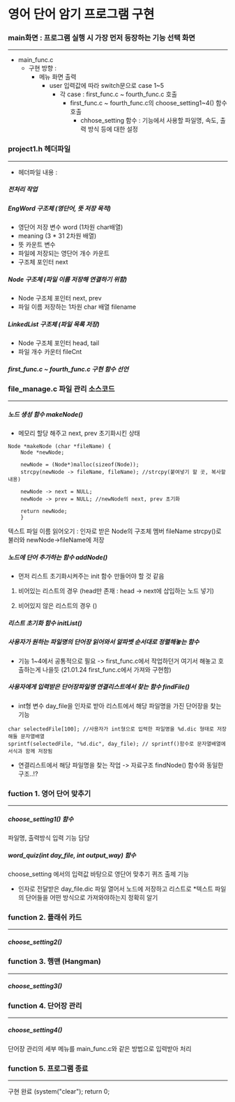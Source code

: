 # 영어 단어 암기 프로그램 구현

### main화면 : 프로그램 실행 시 가장 먼저 등장하는 기능 선택 화면
-------
 - main_func.c
    * 구현 방향 : <br>
      * 메뉴 화면 출력 <br>
        * user 입력값에 따라 switch문으로 case 1~5 <br>
          * 각 case : first_func.c ~ fourth_func.c 호출 <br>
            * first_func.c ~ fourth_func.c의 choose_setting1~4() 함수 호출 <br>
              * chhose_setting 함수 : 기능에서 사용할 파일명, 속도, 출력 방식 등에 대한 설정 <br>

### project1.h 헤더파일
--------
 - 헤더파일 내용 :
  ##### 전처리 작업
  
  ##### EngWord 구조체 (영단어, 뜻 저장 목적)
   * 영단어 저장 변수 word (1차원 char배열)
   * meaning (3 * 31 2차원 배열)
   * 뜻 카운트 변수
   * 파일에 저장되는 영단어 개수 카운트
   * 구조체 포인터 next
  
  ##### Node 구조체 (파일 이름 저장해 연결하기 위함)
   * Node 구조체 포인터 next, prev
   * 파일 이름 저장하는 1차원 char 배열 filename
   
  ##### LinkedList 구조체 (파일 목록 저장)
   * Node 구조체 포인터 head, tail
   * 파일 개수 카운터 fileCnt
   
  ##### first_func.c ~ fourth_func.c 구현 함수 선언 
  

### file_manage.c 파일 관리 소스코드
--------
 ##### 노드 생성 함수 makeNode()
  * 메모리 할당 해주고 next, prev 초기화시킨 상태
  ```
  Node *makeNode (char *fileName) {
      Node *newNode;
      
      newNode = (Node*)malloc(sizeof(Node));
      strcpy(newNode -> fileName, fileName); //strcpy(붙여넣기 할 곳, 복사할 내용)
      
      newNode -> next = NULL;
      newNode -> prev = NULL; //newNode의 next, prev 초기화
      
      return newNode;
      }
  ```
 
 텍스트 파일 이름 읽어오기 : 인자로 받은 Node의 구조체 멤버 fileName strcpy()로 불러와 newNode->fileName에 저장
  
 
 ##### 노드에 단어 추가하는 함수 addNode()
  * 먼저 리스트 초기화시켜주는 init 함수 만들어야 할 것 같음
  1. 비어있는 리스트의 경우 (head만 존재 : head -> next에 삽입하는 노드 넣기)

  2. 비어있지 않은 리스트의 경우 ()


##### 리스트 초기화 함수 initList()

##### 사용자가 원하는 파일명의 단어장 읽어와서 알파벳 순서대로 정렬해놓는 함수 
 * 기능 1~4에서 공통적으로 필요 -> first_func.c에서 작업하던거 여기서 해놓고 호출하는게 나을듯 (21.01.24 first_func.c에서 가져와 구현함)
 
 ##### 사용자에게 입력받은 단어장파일명 연결리스트에서 찾는 함수 findFile()
 * int형 변수 day_file을 인자로 받아 리스트에서 해당 파일명을 가진 단어장을 찾는 기능
 ```
 char selectedFile[100]; //사용자가 int형으로 입력한 파일명을 %d.dic 형태로 저장해둘 문자열배열
 sprintf(selectedFile, "%d.dic", day_file); // sprintf()함수로 문자열배열에 서식과 함께 저장됨
 ```
  * 연결리스트에서 해당 파일명을 찾는 작업 -> 자료구조 findNode() 함수와 동일한 구조..!?
  
### fuction 1. 영어 단어 맞추기
--------
 ##### choose_setting1() 함수
  파일명, 출력방식 입력 기능 담당
 ##### word_quiz(int day_file, int output_way) 함수
  choose_setting 에서의 입력값 바탕으로 영단어 맞추기 퀴즈 출제 기능
  
   - 인자로 전달받은 day_file.dic 파일 열어서 노드에 저장하고 리스트로 
   *텍스트 파일의 단어들을 어떤 방식으로 가져와야하는지 정확히 알기

### function 2. 플래쉬 카드
----------
 ##### choose_setting2() 

### function 3. 행맨 (Hangman)
----------
 ##### choose_setting3() 

### function 4. 단어장 관리
-----------
 ##### choose_setting4() 
  단어장 관리의 세부 메뉴를 main_func.c와 같은 방법으로 입력받아 처리
### function 5. 프로그램 종료
-----------
 구현 완료 (system("clear"); return 0;
